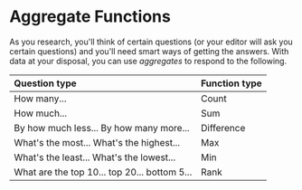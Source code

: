 # Aggregate Functions

As you research, you'll think of certain questions (or your editor will ask you certain questions) and you'll need smart ways of getting the answers. With data at your disposal, you can use _aggregates_ to respond to the following.

|Question type|Function type|
|:--|:--|
|How many...|Count|
|How much...|Sum|
|By how much less... By how many more...|Difference|
|What's the most... What's the highest...|Max|
|What's the least... What's the lowest...|Min|
|What are the top 10... top 20... bottom 5...|Rank|
